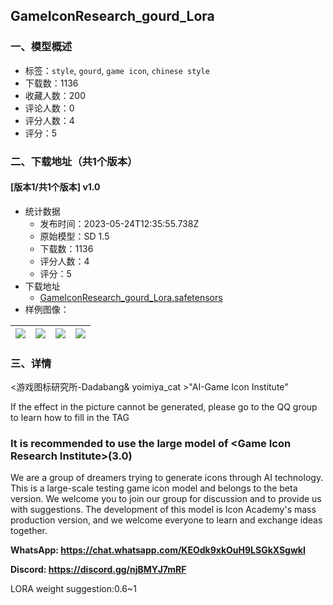 ## GameIconResearch_gourd_Lora
### 一、模型概述

- 标签：`style`, `gourd`, `game icon`, `chinese style`
- 下载数：1136
- 收藏人数：200
- 评论人数：0
- 评分人数：4
- 评分：5

### 二、下载地址（共1个版本）

#### [版本1/共1个版本] v1.0

- 统计数据
  - 发布时间：2023-05-24T12:35:55.738Z
  - 原始模型：SD 1.5
  - 下载数：1136
  - 评分人数：4
  - 评分：5
- 下载地址
  - [GameIconResearch_gourd_Lora.safetensors](https://civitai.com/api/download/models/79794)
- 样例图像：

| <img src="https://image.civitai.com/xG1nkqKTMzGDvpLrqFT7WA/8d25bffb-2568-49b3-8783-e0dc906f9cc6/width=450/895656.jpeg" /> | <img src="https://image.civitai.com/xG1nkqKTMzGDvpLrqFT7WA/a9051c2c-35b4-435d-8408-29d3db3fa5de/width=450/1086400.jpeg" /> | <img src="https://image.civitai.com/xG1nkqKTMzGDvpLrqFT7WA/2d5ba4f4-5bb2-43c9-afa9-50474be1663e/width=450/897262.jpeg" /> | <img src="https://image.civitai.com/xG1nkqKTMzGDvpLrqFT7WA/645a62f3-35fc-4a90-af31-d6a2857727fb/width=450/895637.jpeg" /> |
| ---- | ---- | ---- | ---- |


### 三、详情
<p>&lt;游戏图标研究所-Dadabang&amp; yoimiya_cat &gt;"AI-Game Icon Institute"</p><p>If the effect in the picture cannot be generated, please go to the QQ group to learn how to fill in the TAG</p><h3>It is recommended to use the large model of &lt;Game Icon Research Institute&gt;(3.0)</h3><p>We are a group of dreamers trying to generate icons through AI technology. This is a large-scale testing game icon model and belongs to the beta version. We welcome you to join our group for discussion and to provide us with suggestions. The development of this model is Icon Academy's mass production version, and we welcome everyone to learn and exchange ideas together.</p><p><strong>WhatsApp: </strong><a target="_blank" rel="ugc" href="https://chat.whatsapp.com/KEOdk9xkOuH9LSGkXSgwkI"><strong>https://chat.whatsapp.com/KEOdk9xkOuH9LSGkXSgwkI</strong></a></p><p><strong>Discord: </strong><a target="_blank" rel="ugc" href="https://discord.gg/njBMYJ7mRF"><strong>https://discord.gg/njBMYJ7mRF</strong></a></p><p>LORA weight suggestion:0.6~1</p>